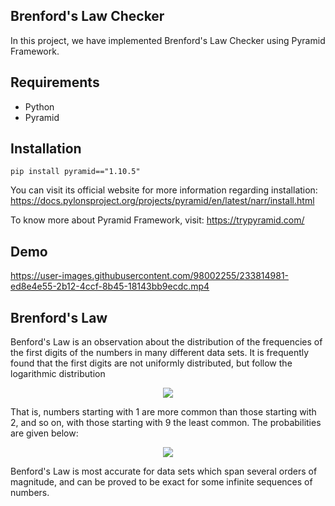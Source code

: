 ## Brenford's Law Checker

In this project, we have implemented Brenford's Law Checker using Pyramid Framework. 

## Requirements
- Python
- Pyramid
  
## Installation
`pip install pyramid=="1.10.5"`

You can visit its official website for more information regarding installation: https://docs.pylonsproject.org/projects/pyramid/en/latest/narr/install.html

To know more about Pyramid Framework, visit: https://trypyramid.com/

## Demo
https://user-images.githubusercontent.com/98002255/233814981-ed8e4e55-2b12-4ccf-8b45-18143bb9ecdc.mp4




## Brenford's Law
Benford's Law is an observation about the distribution of the frequencies of the first digits of the numbers in many different data sets. It is frequently found that the first digits are not uniformly distributed, but follow the logarithmic distribution
<p align="center">
<img src="https://github.com/AnishMachamasi/Brenford-s-Law-Checker/blob/main/1.PNG">
</p>

That is, numbers starting with 1 are more common than those starting with 2, and so on, with those starting with 9 the least common. The probabilities are given below:
<p align="center">
<img src="https://github.com/AnishMachamasi/Brenford-s-Law-Checker/blob/main/2.PNG">
</p>

Benford's Law is most accurate for data sets which span several orders of magnitude, and can be proved to be exact for some infinite sequences of numbers.

